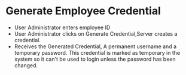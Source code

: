 # Generate Employee Credential
- User Administrator enters employee ID
- User Administrator clicks on Generate Credential,Server creates a credential.
- Receives the Generated Credential, A permanent username and a temporary password. This credential is marked as temporary in the system so it can't be used to login unless the password has been changed.